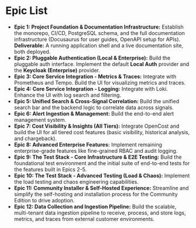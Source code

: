 # Epic List

*   **Epic 1: Project Foundation & Documentation Infrastructure:** Establish the monorepo, CI/CD, PostgreSQL schema, and the full documentation infrastructure (Docusaurus for user guides, OpenAPI setup for APIs). **Deliverable:** A running application shell and a live documentation site, both deployed.
*   **Epic 2: Pluggable Authentication (Local & Enterprise):** Build the pluggable auth interface. Implement the default **Local Auth** provider and the **Keycloak (Enterprise)** provider.
*   **Epic 3: Core Service Integration - Metrics & Traces:** Integrate with Prometheus and Tempo. Build the UI for visualizing metrics and traces.
*   **Epic 4: Core Service Integration - Logging:** Integrate with Loki. Enhance the UI with log search and filtering.
*   **Epic 5: Unified Search & Cross-Signal Correlation:** Build the unified search bar and the backend logic to correlate data across signals.
*   **Epic 6: Alert Ingestion & Management:** Build the end-to-end alert management system.
*   **Epic 7: Cost Visibility & Insights (All Tiers):** Integrate OpenCost and build the UI for all tiered cost features (basic visibility, historical analysis, and chargeback).
*   **Epic 8: Advanced Enterprise Features:** Implement remaining enterprise-grade features like fine-grained RBAC and audit logging.
*   **Epic 9: The Test Stack - Core Infrastructure & E2E Testing:** Build the foundational test environment and the initial suite of end-to-end tests for the features built in Epics 2-5.
*   **Epic 10: The Test Stack - Advanced Testing (Load & Chaos):** Implement the load testing and chaos engineering capabilities.
*   **Epic 11: Community Installer & Self-Hosted Experience:** Streamline and simplify the self-hosting and installation process for the Community Edition to drive adoption.
*   **Epic 12: Data Collection and Ingestion Pipeline:** Build the scalable, multi-tenant data ingestion pipeline to receive, process, and store logs, metrics, and traces from external customer environments.
